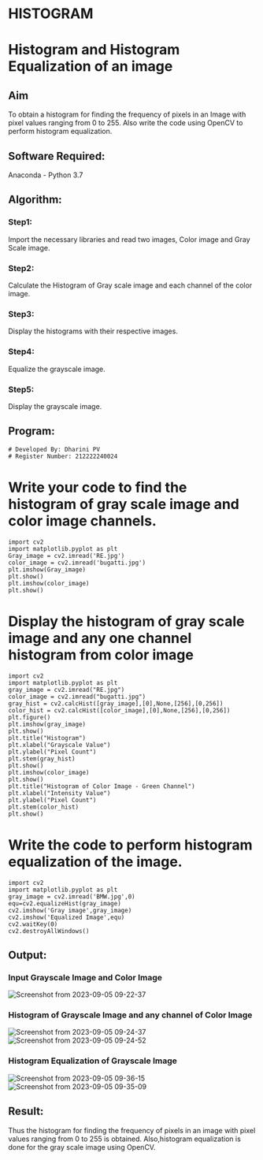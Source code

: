 # HISTOGRAM
# Histogram and Histogram Equalization of an image
## Aim
To obtain a histogram for finding the frequency of pixels in an Image with pixel values ranging from 0 to 255. Also write the code using OpenCV to perform histogram equalization.

## Software Required:
Anaconda - Python 3.7

## Algorithm:
### Step1:
Import the necessary libraries and read two images, Color image and Gray Scale image.

### Step2:
Calculate the Histogram of Gray scale image and each channel of the color image.

### Step3:
Display the histograms with their respective images.

### Step4:
Equalize the grayscale image.

### Step5:
Display the grayscale image.

## Program:
```
# Developed By: Dharini PV
# Register Number: 212222240024
```
# Write your code to find the histogram of gray scale image and color image channels.
```
import cv2
import matplotlib.pyplot as plt
Gray_image = cv2.imread('RE.jpg')
color_image = cv2.imread('bugatti.jpg')
plt.imshow(Gray_image)
plt.show()
plt.imshow(color_image)
plt.show()
```
# Display the histogram of gray scale image and any one channel histogram from color image
```
import cv2
import matplotlib.pyplot as plt
gray_image = cv2.imread("RE.jpg")
color_image = cv2.imread("bugatti.jpg")
gray_hist = cv2.calcHist([gray_image],[0],None,[256],[0,256])
color_hist = cv2.calcHist([color_image],[0],None,[256],[0,256])
plt.figure()
plt.imshow(gray_image)
plt.show()
plt.title("Histogram")
plt.xlabel("Grayscale Value")
plt.ylabel("Pixel Count")
plt.stem(gray_hist)
plt.show()
plt.imshow(color_image)
plt.show()
plt.title("Histogram of Color Image - Green Channel")
plt.xlabel("Intensity Value")
plt.ylabel("Pixel Count")
plt.stem(color_hist)
plt.show()
```
# Write the code to perform histogram equalization of the image. 
```
import cv2
import matplotlib.pyplot as plt
gray_image = cv2.imread('BMW.jpg',0)
equ=cv2.equalizeHist(gray_image)
cv2.imshow('Gray image',gray_image)
cv2.imshow('Equalized Image',equ)
cv2.waitKey(0)
cv2.destroyAllWindows()
```
## Output:
### Input Grayscale Image and Color Image
![Screenshot from 2023-09-05 09-22-37](https://github.com/DHARINIPV/HISTOGRAM/assets/119400845/94e36438-5c1f-4e93-8365-af516ea9b450)

### Histogram of Grayscale Image and any channel of Color Image
![Screenshot from 2023-09-05 09-24-37](https://github.com/DHARINIPV/HISTOGRAM/assets/119400845/50ab4f5b-b5d4-40a3-92df-c75cd9bed411)
![Screenshot from 2023-09-05 09-24-52](https://github.com/DHARINIPV/HISTOGRAM/assets/119400845/8ef63b84-a609-4fca-936e-004f08c727e8)

### Histogram Equalization of Grayscale Image
![Screenshot from 2023-09-05 09-36-15](https://github.com/DHARINIPV/HISTOGRAM/assets/119400845/90650b11-aafe-487f-be66-377273f3d185)
![Screenshot from 2023-09-05 09-35-09](https://github.com/DHARINIPV/HISTOGRAM/assets/119400845/cec90f84-5518-4fd9-871b-45d0222e4ff7)

## Result: 
Thus the histogram for finding the frequency of pixels in an image with pixel values ranging from 0 to 255 is obtained. Also,histogram equalization is done for the gray scale image using OpenCV.
